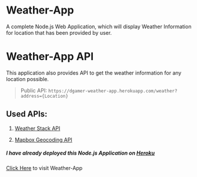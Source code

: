 # Weather-App

A complete Node.js Web Application, which will display Weather Information for location that has been provided by user.

# Weather-App API

This application also provides API to get the weather information for any location possible.

> Public API: ```https://dgamer-weather-app.herokuapp.com/weather?address={Location}```


## Used APIs:

1. [Weather Stack API](https://weatherstack.com/documentation)

2. [Mapbox Geocoding API](https://docs.mapbox.com/api/search/geocoding/)

##### I have already deployed this Node.js Application on [Heroku](https://www.heroku.com)
[Click Here](https://dgamer-weather-app.herokuapp.com/) to visit Weather-App
